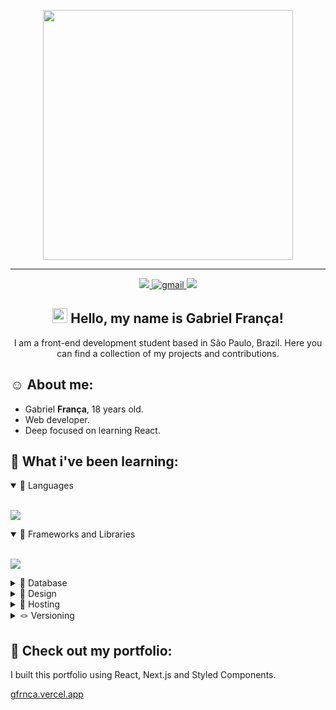<p align="center">
  <img width="400px" src="https://i.imgur.com/Xnog0sI.png" />
</p>
<hr>

<p align="center">
    <a href="https://www.linkedin.com/in/gfrnca/">
      <img src="https://img.shields.io/badge/LinkedIn-307cc5?style=for-the-badge&logo=linkedin&logoColor=white"/>
    <a href="mailto:gabrielbfranca27@gmail.com">
      <img alt=gmail src="https://img.shields.io/badge/Gmail-D14836?style=for-the-badge&logo=gmail&logoColor=white"/>
    </a>
    <img src="https://komarev.com/ghpvc/?username=gfrnca&style=for-the-badge"/>
</p>

<h2 align="center">
  <img         src="https://camo.githubusercontent.com/e8e7b06ecf583bc040eb60e44eb5b8e0ecc5421320a92929ce21522dbc34c891/68747470733a2f2f6d656469612e67697068792e636f6d2f6d656469612f6876524a434c467a6361737252346961377a2f67697068792e676966" width="24px" /> Hello, my name is Gabriel França!
</h2>

<p align="center">I am a front-end development student based in São Paulo, Brazil. Here you can find a collection of my projects and contributions.</p>

## **☺️ About me:**
* Gabriel **França**, 18 years old.
* Web developer.
* Deep focused on learning React.



## **🤯 What i've been learning:**

  <details open>
    <summary>🌟 Languages</summary>
    <br>
    <p>
      <img src="https://skillicons.dev/icons?i=html,css,js,ts,cs" />
    </p>
  </details>

  <details open>
    <summary>🧩 Frameworks and Libraries</summary>
    <br>
    <p>
      <img src="https://skillicons.dev/icons?i=react,next,styledcomponents,tailwindcss,angular" />
    </p>
  </details>

  <details>
    <summary>💾 Database</summary>
    <br>
    <p>
      <img src="https://skillicons.dev/icons?i=firebase" />
    </p>
  </details>

  <details>
    <summary>🎨 Design</summary>
    <br>
    <p>
      <img src="https://skillicons.dev/icons?i=ps,figma" />
    </p>
  </details>

  <details>
    <summary>👻 Hosting</summary>
    <br>
    <p>
      <img src="https://skillicons.dev/icons?i=vercel" />
    </p>
  </details>

  <details>
    <summary>🪢 Versioning</summary>
    <br>
    <p>
      <img src="https://skillicons.dev/icons?i=git,github" />
    </p>
  </details>

## **🚀 Check out my portfolio:**

I built this portfolio using React, Next.js and Styled Components.

<a href="https://gfrnca.vercel.app">gfrnca.vercel.app</a>



